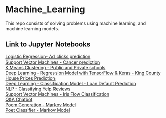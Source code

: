 # Machine_Learning
This repo consists of solving problems using machine learning, and machine learning models.

## Link to Jupyter Notebooks
[Logistic Regression- Ad clicks prediction](https://datalore.jetbrains.com/notebook/vk4OBtbBjjxxbom1Vcwq7i/vLJDFrGG8bYYLR6Gc6AKHs)
<br>
[Support Vector Machines - Cancer prediction](https://datalore.jetbrains.com/notebook/vk4OBtbBjjxxbom1Vcwq7i/SAlPZOEztBKmj8PVYGWUlu)
<br>
[K Means Clustering - Public and Private schools](https://datalore.jetbrains.com/notebook/vk4OBtbBjjxxbom1Vcwq7i/vXhYtd7HufaGR3v2vZsA7I)
<br>
[Deep Learning - Regression Model with TensorFlow & Keras - King County House Prices Prediction](https://datalore.jetbrains.com/notebook/vk4OBtbBjjxxbom1Vcwq7i/jXYpvIX02wRFW1FgjI3fAW)
<br>
[Deep Learning - Classification Model - Loan Default Prediction](https://colab.research.google.com/drive/1jxqdWVxfV7sJvTkzGTcOIVfW0PzaZ7VG?usp=sharing)
<br>
[NLP - Classifying Yelp Reviews](https://datalore.jetbrains.com/notebook/vk4OBtbBjjxxbom1Vcwq7i/z6804XQvMVCWACdQC3b72e)
<br>
[Support Vector Machines - Iris Flow Classification](https://datalore.jetbrains.com/notebook/vk4OBtbBjjxxbom1Vcwq7i/W6LfkENxGNYL55y8tgyDbw)
<br>
[Q&A Chatbot](https://datalore.jetbrains.com/notebook/vk4OBtbBjjxxbom1Vcwq7i/otVFKESM9oklMRc77FrlG8)
<br>
[Poem Generation - Markov Model](https://datalore.jetbrains.com/notebook/vk4OBtbBjjxxbom1Vcwq7i/uiJOJFlU9CBh5rNY13T1F8)
<br>
[Poet Classifier - Markov Model](https://datalore.jetbrains.com/notebook/vk4OBtbBjjxxbom1Vcwq7i/qPIGaE5LRkUtUxQAwijsHp)
